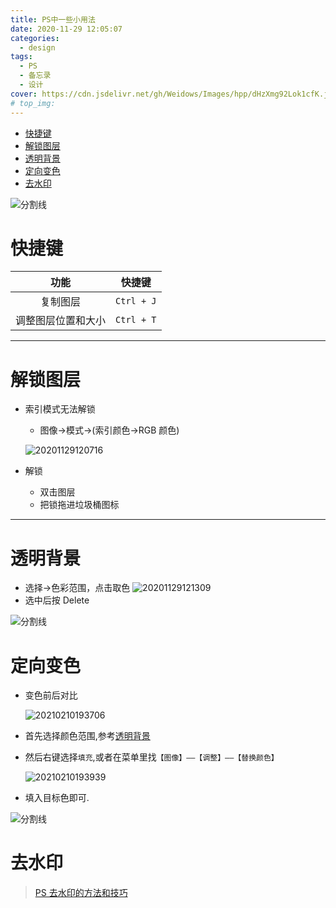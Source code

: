 ```yaml
---
title: PS中一些小用法
date: 2020-11-29 12:05:07
categories:
  - design
tags:
  - PS
  - 备忘录
  - 设计
cover: https://cdn.jsdelivr.net/gh/Weidows/Images/hpp/dHzXmg92Lok1cfK.jpg
# top_img:
---
```


<!--
 * @Author: Weidows
 * @Date: 2020-11-29 12:05:07
 * @LastEditors: Weidows
 * @LastEditTime: 2021-07-08 18:05:42
 * @FilePath: \Weidowsd:\Game\Github\Blog-private\source\_posts\design\PS.md
 * @Description:
-->

- [快捷键](#快捷键)
- [解锁图层](#解锁图层)
- [透明背景](#透明背景)
- [定向变色](#定向变色)
- [去水印](#去水印)

![分割线](https://cdn.jsdelivr.net/gh/Weidows/Images/img/divider.png)

# 快捷键

|        功能        |   快捷键   |
| :----------------: | :--------: |
|      复制图层      | `Ctrl + J` |
| 调整图层位置和大小 | `Ctrl + T` |

---

# 解锁图层

- 索引模式无法解锁

  - 图像->模式->(索引颜色->RGB 颜色)

  ![20201129120716](https://cdn.jsdelivr.net/gh/Weidows/Images/hpp/nAuKRTkt5J1zZOo.jpg)

- 解锁
  - 双击图层
  - 把锁拖进垃圾桶图标

---

# 透明背景

- 选择->色彩范围，点击取色
  ![20201129121309](https://cdn.jsdelivr.net/gh/Weidows/Images/hpp/QxWfLSMuHa9GD1e.jpg)
- 选中后按 Delete

![分割线](https://cdn.jsdelivr.net/gh/Weidows/Images/img/divider.png)

# 定向变色

- 变色前后对比

  <img src="https://cdn.jsdelivr.net/gh/Weidows/Images/hpp/tjFf2dSG4yKBnOV.png" alt="20210210193706" />

- 首先选择颜色范围,参考[透明背景](#透明背景)

- 然后右键选择`填充`,或者在菜单里找`【图像】——【调整】——【替换颜色】`

  <img src="https://cdn.jsdelivr.net/gh/Weidows/Images/hpp/dxuwaHpbknNlFAi.png" alt="20210210193939" />

- 填入目标色即可.

![分割线](https://cdn.jsdelivr.net/gh/Weidows/Images/img/divider.png)

# 去水印

> [PS 去水印的方法和技巧](https://zhuanlan.zhihu.com/p/45458379)
